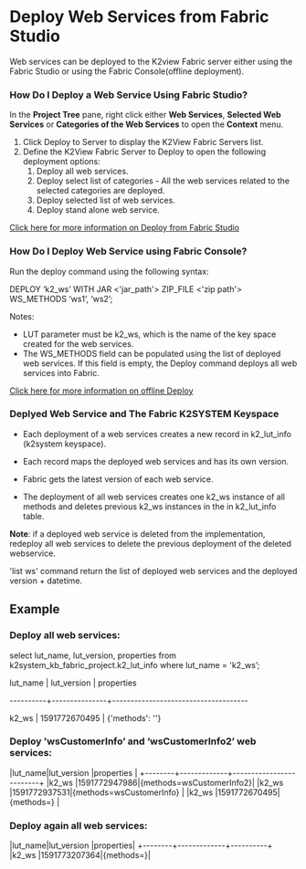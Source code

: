 # Deploy Web Services from Fabric Studio

Web services can be deployed to the K2view Fabric server either using the Fabric Studio or using the Fabric Console(offline deployment).

### How Do I Deploy a Web Service Using Fabric Studio?

In the **Project Tree** pane, right click either **Web Services**, **Selected Web Services** or **Categories of the Web Services** to open the **Context** menu.

1. Click Deploy to Server to display the K2View Fabric Servers list.
2. Define the K2View Fabric Server to Deploy to open the following deployment options: 
   1. Deploy all web services.
   2. Deploy select list of categories - All the web services related to the selected categories are deployed.
   3. Deploy selected list of web services.
   4. Deploy stand alone web service.

[Click here for more information on Deploy from Fabric Studio](/articles/16_deploy_fabric/02_deploy_from_Fabric_Studio.md)

### How Do I Deploy Web Service using  Fabric Console?

Run the deploy command using the following syntax:

DEPLOY ‘k2_ws’ WITH JAR <'jar_path'> ZIP_FILE <'zip path'> WS_METHODS ‘ws1’, ‘ws2’;  

Notes: 

- LUT parameter must be k2_ws, which is the name of the key space created for the web services. 
- The WS_METHODS field can be populated using the list of deployed web services. If this field is empty, the Deploy command deploys all web services into Fabric. 

[Click here for more information on offline Deploy](/articles/16_deploy_fabric/03_offline_deploy.md)

### Deplyed Web Service and The Fabric K2SYSTEM Keyspace  

- Each deployment of a web services creates a new record in k2_lut_info (k2system keyspace). 

- Each record maps the deployed web services and has its own version.

- Fabric gets the latest version of each web service.

- The deployment of all web services creates one k2_ws instance of all methods and deletes previous k2_ws instances in the in k2_lut_info table.


**Note**: if a deployed web service is deleted from the implementation, redeploy all web services to delete the previous deployment of the deleted webservice.

'list ws' command return the list of deployed web services and the deployed version + datetime.

## Example 

### Deploy all web services: 

select lut_name, lut_version, properties from k2system_kb_fabric_project.k2_lut_info where lut_name = 'k2_ws’; 

lut_name | lut_version  | properties

----------+---------------+-------------------------------------

k2_ws | 1591772670495 | {'methods': ''}

### Deploy 'wsCustomerInfo’ and ‘wsCustomerInfo2’ web services:

|lut_name|lut_version  |properties               |
+--------+-------------+-------------------------+
|k2_ws   |1591772947986|{methods=wsCustomerInfo2}|
|k2_ws   |1591772937531|{methods=wsCustomerInfo}  |
|k2_ws   |1591772670495|{methods=}                                |

### Deploy again all web services:

|lut_name|lut_version  |properties|
+--------+-------------+----------+
|k2_ws   |1591773207364|{methods=}|
